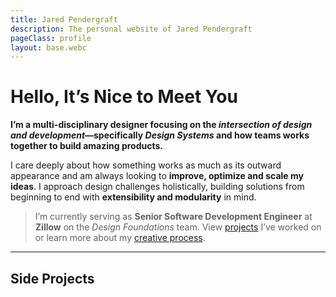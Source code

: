 ```yaml
---
title: Jared Pendergraft
description: The personal website of Jared Pendergraft
pageClass: profile
layout: base.webc
---
```


<profile-wrap webc:nokeep>

# Hello, It’s Nice to Meet You

**I’m a multi-disciplinary designer focusing on the _intersection of design and development_—specifically _Design Systems_ and how teams works together to build amazing products.**

I care deeply about how something works as much as its outward appearance and am always looking to **improve, optimize and scale my ideas**. I approach design challenges holistically, building solutions from beginning to end with **extensibility and modularity** in mind.

</profile-wrap>

> I’m currently serving as **Senior Software Development Engineer** at **Zillow** on the _Design Foundations_ team. View [projects](/#side-projects) I’ve worked on or learn more about my [creative process](/hire/#my-creative-process).

---

## Side Projects

<section class="gallery-sides flow__align--block-start flow__grid flow__grid--columns-auto flow__gap--m">
<gallery-item-side webc:for="(project,index) of this.projects.filter(project => project.type === 'side')" :project="project" webc:nokeep></gallery-item-side>
</section>
